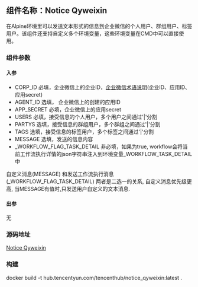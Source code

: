 ## 组件名称：Notice Qyweixin

在Alpine环境里可以发送文本形式的信息到企业微信的个人用户、群组用户、标签用户。该组件还支持自定义多个环境变量，这些环境变量在CMD中可以直接使用。

### 组件参数

#### 入参

* CORP_ID 必填，企业微信上的企业ID，[企业微信术语说明](https://work.weixin.qq.com/api/doc#10013)(企业ID、应用ID、应用secret)
* AGENT_ID 选填， 企业微信上的创建的应用ID
* APP_SECRET 必填，企业微信上的应用secret
* USERS 必填，接受信息的个人用户，多个用户之间通过'|'分割
* PARTYS 选填，接受信息的群组用户，多个群组之间通过'|'分割
* TAGS 选填，接受信息的标签用户，多个标签之间通过'|'分割
* MESSAGE 选填，发送的信息内容
* _WORKFLOW_FLAG_TASK_DETAIL 非必填，如果为true, workflow会将当前工作流执行详情的json字符串注入到环境变量_WORKFLOW_TASK_DETAIL中

自定义消息(MESSAGE) 和发送工作流执行消息(_WORKFLOW_FLAG_TASK_DETAIL) 两者是二选一的关系, 自定义消息优先级更高, 当MESSAGE有值时,只发送用户自定义的文本消息.

#### 出参

无

### 源码地址

[Notice Qyweixin](https://github.com/tencentyun/workflow-components/tree/master/notice/qyweixin)

### 构建

docker build -t hub.tencentyun.com/tencenthub/notice_qyweixin:latest .